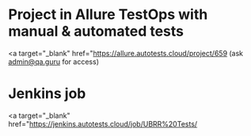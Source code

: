 # Project in Allure TestOps with manual & automated tests
<a target="_blank" href="https://allure.autotests.cloud/project/659</a> (ask admin@qa.guru for access)

# Jenkins job
<a target="_blank" href="https://jenkins.autotests.cloud/job/UBRR%20Tests/</a>
